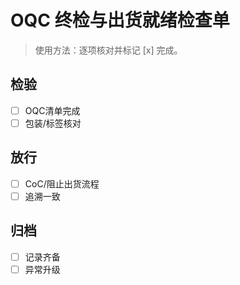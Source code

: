 # OQC 终检与出货就绪检查单

> 使用方法：逐项核对并标记 [x] 完成。

## 检验

- [ ] OQC清单完成
- [ ] 包装/标签核对

## 放行

- [ ] CoC/阻止出货流程
- [ ] 追溯一致

## 归档

- [ ] 记录齐备
- [ ] 异常升级
